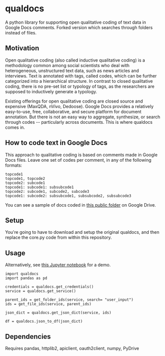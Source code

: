 # qualdocs
A python library for supporting open qualitative coding of text data in Google Docs comments. 
Forked version which searches through folders instead of files.

## Motivation

Open qualitative coding (also called inductive qualitative coding) is a methodology common among social scientists who deal with heterogeneous, unstructured text data, such as news articles and interviews. Text is annotated with tags, called codes, which can be further categorized into a hierarchical structure. In contrast to closed qualitative coding, there is no pre-set list or typology of tags, as the researchers are supposed to inductively generate a typology. 

Existing offerings for open qualitative coding are closed source and expensive (MaxQDA, nVivo, Dedoose). Google Docs provides a relatively easy-to-use, free, collaborative, and secure platform for document annotation. But there is not an easy way to aggregate, synthesize, or search through codes -- particularly across documents. This is where qualdocs comes in.

## How to code text in Google Docs
This approach to qualitative coding is based on comments made in Google Docs files. Leave one set of codes per comment, in any of the following formats:
```
topcode1
topcode1, topcode2
topcode2: subcode1
topcode1: subcode1: subsubcode1
topcode2: subcode1, subcode2, subcode3
topcode1: subcode2: subsubcode1, subsubcode2, subsubcode3
```
You can see a sample of docs coded in [this public folder](https://drive.google.com/drive/folders/0B8Obkw_p7o4xTkU1Y2o0WVJmalU?usp=sharing) on Google Drive.

## Setup
You're going to have to download and setup the original qualdocs, and then replace the core.py code from within this repository.

## Usage

Alternatively, see [this Jupyter notebook](https://github.com/qualdocs/qualdocs/blob/master/qualdocs-example.ipynb) for a demo.

```
import qualdocs
import pandas as pd

credentials = qualdocs.get_credentials()
service = qualdocs.get_service()

parent_ids = get_folder_ids(service, search= "user_input")
ids = get_file_ids(service, parent_ids)

json_dict = qualdocs.get_json_dict(service, ids)

df = qualdocs.json_to_df(json_dict)
```

## Dependencies

Requires pandas, httplib2, apiclient, oauth2client, numpy, PyDrive
